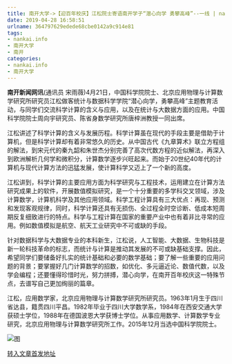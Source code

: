 ```yaml
---
title: 南开大学->【迎百年校庆】江松院士寄语南开学子“潜心向学 勇攀高峰”--一线 | nankai.info
date: 2019-04-28 16:58:51
urlname: 364797629edede68cbe0142a9c914e81
tags: 
- nankai.info
- 南开大学
- 南开
categories:
- nankai.info
- 南开大学
---
```


**南开新闻网讯**(通讯员 宋雨薇)4月21日，中国科学院院士、北京应用物理与计算数学研究所研究员江松做客统计与数据科学学院“潜心向学，勇攀高峰”主题教育活动，与同学们交流科学计算的含义与应用，以及在统计与大数据方面的应用。中国科学院院士周向宇研究员、陈省身数学研究所唐梓洲教授一同出席。

江松讲述了科学计算的含义与发展历程。科学计算虽在现代的手段主要是借助于计算机，但是科学计算却有着非常悠久的历史。从中国古代《九章算术》联立方程组的解法，到宋元代的秦九韶和朱世杰分别完善了高次代数方程的近似解法，再深入到欧洲解析几何学和微积分，计算数学逐步兴旺起来。而始于20世纪40年代的计算机与现代计算方法的迅猛发展，使计算科学又迈上了一个新的高度。

江松讲到，科学计算的主要应用方面为科学研究与工程技术，运用建立在计算方法研究成果上的软件，开展数值模拟研究，是一个十分重要的多学科交叉领域，涉及计算数学，计算机科学及其他应用领域。科学工程计算具有三大优点：再现、预测和发现客观规律，同时，科学计算还具有无损伤、全过程全时空诊断、低成本短周期反复细致进行的特点。科学与工程计算在国家的重要产业中也有着非比寻常的应用。例如数值模拟是航空、航天工业研究中不可或缺的手段。

针对数据科学与大数据专业的本科新生，江松说，人工智能、大数据、生物科技是新一轮科技革命的标志，而统计与计算是推动其发展的不可或缺基础支撑。因此，希望同学们要储备好扎实的统计基础和必要的数学基础；要了解一些重要的应用问题的背景；要掌握好几门计算数学的招数，如优化、多元逼近论、数值代数，以及学会编程；还要懂得珍惜时光，努力拼搏，潜心向学，在南开百年校庆这一特殊节点，去谱写自己更加绚丽的篇章。

江松，应用数学家，北京应用物理与计算数学研究所研究员。1963年1月生于四川省达县，籍贯四川平昌。1982年毕业于四川大学数学系，1984年在西安交通大学获硕士学位，1988年在德国波恩大学获博士学位。从事应用数学、计算数学专业研究，北京应用物理与计算数学研究所工作。2015年12月当选中国科学院院士。

![图](http://news.nankai.edu.cn/pic/0/00/35/04/350464_882362.jpg)

[转入文章首发地址](http://news.nankai.edu.cn/zhxw/system/2019/04/22/000446414.shtml)